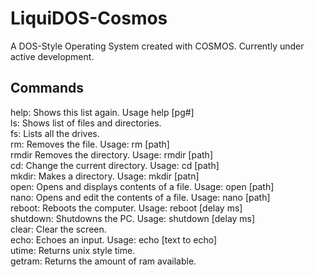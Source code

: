 # LiquiDOS-Cosmos
A DOS-Style Operating System created with COSMOS. Currently under active development.  
## Commands  
help:   Shows this list again. Usage help [pg#]  
ls:     Shows list of files and directories.  
fs:     Lists all the drives.  
rm:     Removes the file. Usage: rm [path]  
rmdir   Removes the directory. Usage: rmdir [path]  
cd:     Change the current directory. Usage: cd [path]  
mkdir:  Makes a directory. Usage: mkdir [patn]  
open:   Opens and displays contents of a file. Usage: open [path]  
nano:   Opens and edit the contents of a file. Usage: nano [path]  
reboot: Reboots the computer. Usage: reboot [delay ms]  
shutdown: Shutdowns the PC. Usage: shutdown [delay ms]  
clear:  Clear the screen.  
echo:   Echoes an input. Usage: echo [text to echo]  
utime:  Returns unix style time.  
getram: Returns the amount of ram available.  
